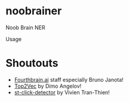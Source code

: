 # noobrainer

Noob Brain NER

Usage


# Shoutouts

- [Fourthbrain.ai](https://www.fourthbrain.ai/) staff especially Bruno Janota!
- [Top2Vec](https://github.com/ddangelov/Top2Vec) by Dimo Angelov!
- [st-click-detector](https://github.com/vivien000/st-click-detector) by Vivien Tran-Thien!
